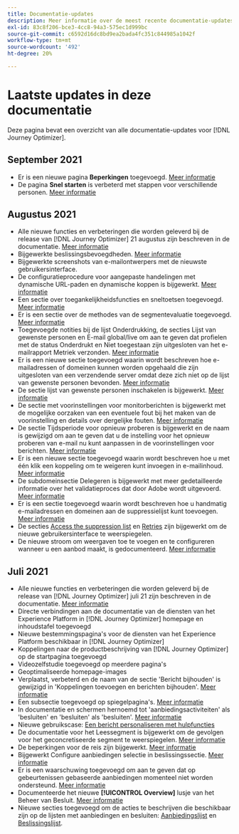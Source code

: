 ```yaml
---
title: Documentatie-updates
description: Meer informatie over de meest recente documentatie-updates
exl-id: 83c8f206-bce3-4cc8-94a3-575ec1d999bc
source-git-commit: c6592d16dc8bd9ea2bada4fc351c844985a1042f
workflow-type: tm+mt
source-wordcount: '492'
ht-degree: 20%

---
```


# Laatste updates in deze documentatie

Deze pagina bevat een overzicht van alle documentatie-updates voor [!DNL Journey Optimizer].

## September 2021

* Er is een nieuwe pagina **Beperkingen** toegevoegd. [Meer informatie](limitations.md)
* De pagina **Snel starten** is verbeterd met stappen voor verschillende personen. [Meer informatie](quick-start.md)

## Augustus 2021

* Alle nieuwe functies en verbeteringen die worden geleverd bij de release van [!DNL Journey Optimizer] 21 augustus zijn beschreven in de documentatie. [Meer informatie](release-notes.md)
* Bijgewerkte beslissingsbevoegdheden. [Meer informatie](administration/ootb-product-profiles.md)
* Bijgewerkte screenshots van e-mailontwerpers met de nieuwste gebruikersinterface.
* De configuratieprocedure voor aangepaste handelingen met dynamische URL-paden en dynamische koppen is bijgewerkt. [Meer informatie](action/about-custom-action-configuration.md#url-configuration)
* Een sectie over toegankelijkheidsfuncties en sneltoetsen toegevoegd. [Meer informatie](user-interface.md#accessibility)
* Er is een sectie over de methodes van de segmentevaluatie toegevoegd. [Meer informatie](segment/about-segments.md#evaluation-method-in-journey-optimizer)
* Toegevoegde notities bij de lijst Onderdrukking, de secties Lijst van gewenste personen en E-mail global/live om aan te geven dat profielen met de status Onderdrukt en Niet toegestaan zijn uitgesloten van het e-mailrapport Metriek verzonden. [Meer informatie](reports/email-global-report.md)
* Er is een nieuwe sectie toegevoegd waarin wordt beschreven hoe e-mailadressen of domeinen kunnen worden opgehaald die zijn uitgesloten van een verzendende server omdat deze zich niet op de lijst van gewenste personen bevonden. [Meer informatie](allow-list.md#reporting)
* De sectie lijst van gewenste personen inschakelen is bijgewerkt. [Meer informatie](allow-list.md#enable-allow-list)
* De sectie met voorinstellingen voor monitorberichten is bijgewerkt met de mogelijke oorzaken van een eventuele fout bij het maken van de voorinstelling en details over dergelijke fouten. [Meer informatie](configuration/message-presets.md#monitor-message-presets)
* De sectie Tijdsperiode voor opnieuw proberen is bijgewerkt en de naam is gewijzigd om aan te geven dat u de instelling voor het opnieuw proberen van e-mail nu kunt aanpassen in de voorinstellingen voor berichten. [Meer informatie](configuration/retries.md#retry-duration)
* Er is een nieuwe sectie toegevoegd waarin wordt beschreven hoe u met één klik een koppeling om te weigeren kunt invoegen in e-mailinhoud. [Meer informatie](message-tracking.md#one-click-opt-out-link)
* De subdomeinsectie Delegeren is bijgewerkt met meer gedetailleerde informatie over het validatieproces dat door Adobe wordt uitgevoerd. [Meer informatie](configuration/delegate-subdomain.md#subdomain-validation)
* Er is een sectie toegevoegd waarin wordt beschreven hoe u handmatig e-mailadressen en domeinen aan de suppressielijst kunt toevoegen. [Meer informatie](configuration/manage-suppression-list.md#add-addresses-and-domains)
* De secties [Access the suppression list](configuration/manage-suppression-list.md#access-suppression-list) en [Retries](configuration/retries.md) zijn bijgewerkt om de nieuwe gebruikersinterface te weerspiegelen.
* De nieuwe stroom om weergaven toe te voegen en te configureren wanneer u een aanbod maakt, is gedocumenteerd. [Meer informatie](offers/offer-library/creating-personalized-offers.md#representations)


## Juli 2021

* Alle nieuwe functies en verbeteringen die worden geleverd bij de release van [!DNL Journey Optimizer] juli 21 zijn beschreven in de documentatie. [Meer informatie](release-notes.md)
* Directe verbindingen aan de documentatie van de diensten van het Experience Platform in [!DNL Journey Optimizer] homepage en inhoudstafel toegevoegd
* Nieuwe bestemmingspagina&#39;s voor de diensten van het Experience Platform beschikbaar in [!DNL Journey Optimizer]
* Koppelingen naar de productbeschrijving van [!DNL Journey Optimizer] op de startpagina toegevoegd
* Videozelfstudie toegevoegd op meerdere pagina&#39;s
* Geoptimaliseerde homepage-images
* Verplaatst, verbeterd en de naam van de sectie &#39;Bericht bijhouden&#39; is gewijzigd in &#39;Koppelingen toevoegen en berichten bijhouden&#39;. [Meer informatie](message-tracking.md)
* Een subsectie toegevoegd op spiegelpagina&#39;s. [Meer informatie](message-tracking.md#mirror-page)
* In documentatie en schermen hernoemd tot &#39;aanbiedingsactiviteiten&#39; als &#39;besluiten&#39; en &#39;besluiten&#39; als &#39;besluiten&#39;. [Meer informatie](offers/get-started/starting-offer-decisioning.md)
* Nieuwe gebruikscase: [Een bericht personaliseren met hulpfuncties](personalization/personalization-use-case-helper-functions.md)
* De documentatie voor het Leessegment is bijgewerkt om de gevolgen voor het geconcretiseerde segment te weerspiegelen. [Meer informatie](building-journeys/read-segment.md)
* De beperkingen voor de reis zijn bijgewerkt. [Meer informatie](limitations.md)
* Bijgewerkt Configure aanbiedingen selectie in beslissingssectie. [Meer informatie](offers/offer-activities/configure-offer-selection.md)
* Er is een waarschuwing toegevoegd om aan te geven dat op gebeurtenissen gebaseerde aanbiedingen momenteel niet worden ondersteund. [Meer informatie](offers/offer-library/creating-personalized-offers.md#eligibility)
* Documenteerde het nieuwe **[!UICONTROL Overview]** lusje van het Beheer van Besluit. [Meer informatie](offers/get-started/user-interface.md#overview)
* Nieuwe secties toegevoegd om de acties te beschrijven die beschikbaar zijn op de lijsten met aanbiedingen en besluiten: [Aanbiedingslijst](offers/offer-library/creating-personalized-offers.md#offer-list) en [Beslissingslijst](offers/offer-activities/create-offer-activities.md#decision-list).
